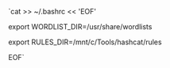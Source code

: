 `cat >> ~/.bashrc << 'EOF'

export WORDLIST_DIR=/usr/share/wordlists

export RULES_DIR=/mnt/c/Tools/hashcat/rules

EOF`
